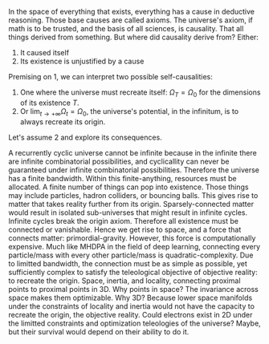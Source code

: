 In the space of everything that exists, everything has a cause in deductive reasoning. Those base causes are called axioms. The universe's axiom, if math is to be trusted, and the basis of all sciences, is causality. That all things derived from something. But where did causality derive from? Either:

1. It caused itself
2. Its existence is unjustified by a cause

Premising on 1, we can interpret two possible self-causalities:

1. One where the universe must recreate itself: $\Omega_T = \Omega_0$ for the dimensions of its existence $T$.
2. Or $\lim_{t \to +\infty} \Omega_t = \Omega_0$, the universe's potential, in the infinitum, is to always recreate its origin.

Let's assume 2 and explore its consequences.

A recurrently cyclic universe cannot be infinite because in the infinite there are infinite combinatorial possibilities, and cyclicallity can never be guaranteed under infinite combinatorial possibilities. Therefore the universe has a finite bandwidth. Within this finite-anything, resources must be allocated. A finite number of things can pop into existence. Those things may include particles, hadron colliders, or bouncing balls. This gives rise to matter that takes reality further from its origin. Sparsely-connected matter would result in isolated sub-universes that might result in infinite cycles. Infinite cycles break the origin axiom. Therefore all existence must be connected or vanishable. Hence we get rise to space, and a force that connects matter: primordial-gravity. However, this force is computationally expensive. Much like MHDPA in the field of deep learning, connecting every particle/mass with every other particle/mass is quadratic-complexity. Due to limitted bandwidth, the connection must be as simple as possible, yet sufficiently complex to satisfy the teleological objective of objective reality: to recreate the origin. Space, inertia, and locality, connecting proximal points to proximal points in 3D. Why points in space? The invariance across space makes them optimizable. Why 3D? Because lower space manifolds under the constraints of locality and inertia would not have the capacity to recreate the origin, the objective reality. Could electrons exist in 2D under the limitted constraints and optimization teleologies of the universe? Maybe, but their survival would depend on their ability to do it.
